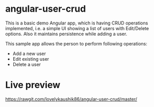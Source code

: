# angular-user-crud

This is a basic demo Angular app, which is having CRUD operations implemented, i.e. a simple UI showing a list of users with Edit/Delete options. Also it maintains persistence while adding a user. 

This sample app allows the person to perform following operations:
- Add a new user
- Edit existing user
- Delete a user

# Live preview 
https://rawgit.com/lovelykaushik86/angular-user-crud/master/
